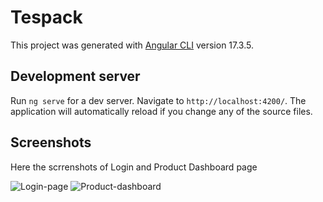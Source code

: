 # Tespack

This project was generated with [Angular CLI](https://github.com/angular/angular-cli) version 17.3.5.

## Development server

Run `ng serve` for a dev server. Navigate to `http://localhost:4200/`. The application will automatically reload if you change any of the source files.

## Screenshots

Here the scrrenshots of Login and Product Dashboard page

![Login-page](https://github.com/NawjisNN/Angular-17-Explore/assets/119839484/2bdbeb4c-5806-44cb-a6f9-54ae9deb9639)
![Product-dashboard](https://github.com/NawjisNN/Angular-17-Explore/assets/119839484/431fdcd9-f110-418d-ac60-d68088d74cce)
